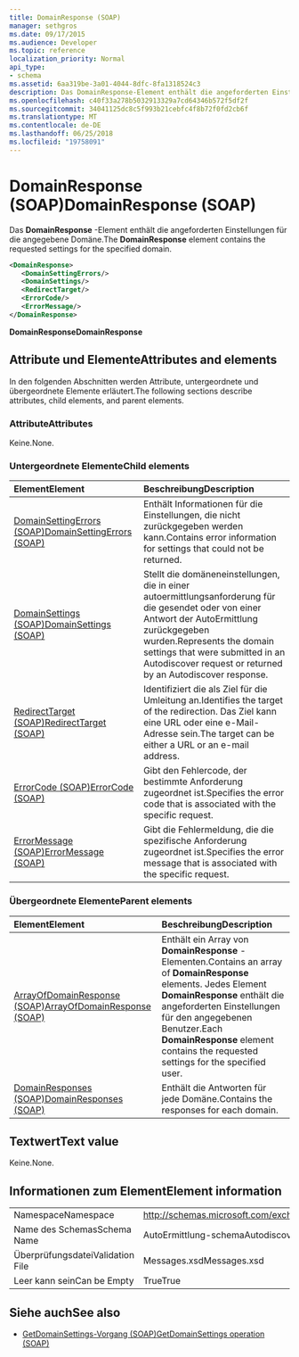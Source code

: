 ```yaml
---
title: DomainResponse (SOAP)
manager: sethgros
ms.date: 09/17/2015
ms.audience: Developer
ms.topic: reference
localization_priority: Normal
api_type:
- schema
ms.assetid: 6aa319be-3a01-4044-8dfc-8fa1318524c3
description: Das DomainResponse-Element enthält die angeforderten Einstellungen für die angegebene Domäne.
ms.openlocfilehash: c40f33a278b5032913329a7cd64346b572f5df2f
ms.sourcegitcommit: 34041125dc8c5f993b21cebfc4f8b72f0fd2cb6f
ms.translationtype: MT
ms.contentlocale: de-DE
ms.lasthandoff: 06/25/2018
ms.locfileid: "19758091"
---
```

# <a name="domainresponse-soap"></a><span data-ttu-id="92dd4-103">DomainResponse (SOAP)</span><span class="sxs-lookup"><span data-stu-id="92dd4-103">DomainResponse (SOAP)</span></span>

<span data-ttu-id="92dd4-104">Das **DomainResponse** -Element enthält die angeforderten Einstellungen für die angegebene Domäne.</span><span class="sxs-lookup"><span data-stu-id="92dd4-104">The **DomainResponse** element contains the requested settings for the specified domain.</span></span> 
  
```XML
<DomainResponse>
   <DomainSettingErrors/>
   <DomainSettings/>
   <RedirectTarget/>
   <ErrorCode/>
   <ErrorMessage/>
</DomainResponse>
```

 <span data-ttu-id="92dd4-105">**DomainResponse**</span><span class="sxs-lookup"><span data-stu-id="92dd4-105">**DomainResponse**</span></span>
## <a name="attributes-and-elements"></a><span data-ttu-id="92dd4-106">Attribute und Elemente</span><span class="sxs-lookup"><span data-stu-id="92dd4-106">Attributes and elements</span></span>

<span data-ttu-id="92dd4-107">In den folgenden Abschnitten werden Attribute, untergeordnete und übergeordnete Elemente erläutert.</span><span class="sxs-lookup"><span data-stu-id="92dd4-107">The following sections describe attributes, child elements, and parent elements.</span></span>
  
### <a name="attributes"></a><span data-ttu-id="92dd4-108">Attribute</span><span class="sxs-lookup"><span data-stu-id="92dd4-108">Attributes</span></span>

<span data-ttu-id="92dd4-109">Keine.</span><span class="sxs-lookup"><span data-stu-id="92dd4-109">None.</span></span>
  
### <a name="child-elements"></a><span data-ttu-id="92dd4-110">Untergeordnete Elemente</span><span class="sxs-lookup"><span data-stu-id="92dd4-110">Child elements</span></span>

|<span data-ttu-id="92dd4-111">**Element**</span><span class="sxs-lookup"><span data-stu-id="92dd4-111">**Element**</span></span>|<span data-ttu-id="92dd4-112">**Beschreibung**</span><span class="sxs-lookup"><span data-stu-id="92dd4-112">**Description**</span></span>|
|:-----|:-----|
|[<span data-ttu-id="92dd4-113">DomainSettingErrors (SOAP)</span><span class="sxs-lookup"><span data-stu-id="92dd4-113">DomainSettingErrors (SOAP)</span></span>](domainsettingerrors-soap.md) <br/> |<span data-ttu-id="92dd4-114">Enthält Informationen für die Einstellungen, die nicht zurückgegeben werden kann.</span><span class="sxs-lookup"><span data-stu-id="92dd4-114">Contains error information for settings that could not be returned.</span></span>  <br/> |
|[<span data-ttu-id="92dd4-115">DomainSettings (SOAP)</span><span class="sxs-lookup"><span data-stu-id="92dd4-115">DomainSettings (SOAP)</span></span>](domainsettings-soap.md) <br/> |<span data-ttu-id="92dd4-116">Stellt die domäneneinstellungen, die in einer autoermittlungsanforderung für die gesendet oder von einer Antwort der AutoErmittlung zurückgegeben wurden.</span><span class="sxs-lookup"><span data-stu-id="92dd4-116">Represents the domain settings that were submitted in an Autodiscover request or returned by an Autodiscover response.</span></span>  <br/> |
|[<span data-ttu-id="92dd4-117">RedirectTarget (SOAP)</span><span class="sxs-lookup"><span data-stu-id="92dd4-117">RedirectTarget (SOAP)</span></span>](redirecttarget-soap.md) <br/> |<span data-ttu-id="92dd4-118">Identifiziert die als Ziel für die Umleitung an.</span><span class="sxs-lookup"><span data-stu-id="92dd4-118">Identifies the target of the redirection.</span></span> <span data-ttu-id="92dd4-119">Das Ziel kann eine URL oder eine e-Mail-Adresse sein.</span><span class="sxs-lookup"><span data-stu-id="92dd4-119">The target can be either a URL or an e-mail address.</span></span>  <br/> |
|[<span data-ttu-id="92dd4-120">ErrorCode (SOAP)</span><span class="sxs-lookup"><span data-stu-id="92dd4-120">ErrorCode (SOAP)</span></span>](errorcode-soap.md) <br/> |<span data-ttu-id="92dd4-121">Gibt den Fehlercode, der bestimmte Anforderung zugeordnet ist.</span><span class="sxs-lookup"><span data-stu-id="92dd4-121">Specifies the error code that is associated with the specific request.</span></span>  <br/> |
|[<span data-ttu-id="92dd4-122">ErrorMessage (SOAP)</span><span class="sxs-lookup"><span data-stu-id="92dd4-122">ErrorMessage (SOAP)</span></span>](errormessage-soap.md) <br/> |<span data-ttu-id="92dd4-123">Gibt die Fehlermeldung, die die spezifische Anforderung zugeordnet ist.</span><span class="sxs-lookup"><span data-stu-id="92dd4-123">Specifies the error message that is associated with the specific request.</span></span>  <br/> |
   
### <a name="parent-elements"></a><span data-ttu-id="92dd4-124">Übergeordnete Elemente</span><span class="sxs-lookup"><span data-stu-id="92dd4-124">Parent elements</span></span>

|<span data-ttu-id="92dd4-125">**Element**</span><span class="sxs-lookup"><span data-stu-id="92dd4-125">**Element**</span></span>|<span data-ttu-id="92dd4-126">**Beschreibung**</span><span class="sxs-lookup"><span data-stu-id="92dd4-126">**Description**</span></span>|
|:-----|:-----|
|[<span data-ttu-id="92dd4-127">ArrayOfDomainResponse (SOAP)</span><span class="sxs-lookup"><span data-stu-id="92dd4-127">ArrayOfDomainResponse (SOAP)</span></span>](arrayofdomainresponse-soap.md) <br/> |<span data-ttu-id="92dd4-128">Enthält ein Array von **DomainResponse** -Elementen.</span><span class="sxs-lookup"><span data-stu-id="92dd4-128">Contains an array of **DomainResponse** elements.</span></span> <span data-ttu-id="92dd4-129">Jedes Element **DomainResponse** enthält die angeforderten Einstellungen für den angegebenen Benutzer.</span><span class="sxs-lookup"><span data-stu-id="92dd4-129">Each **DomainResponse** element contains the requested settings for the specified user.</span></span>  <br/> |
|[<span data-ttu-id="92dd4-130">DomainResponses (SOAP)</span><span class="sxs-lookup"><span data-stu-id="92dd4-130">DomainResponses (SOAP)</span></span>](domainresponses-soap.md) <br/> |<span data-ttu-id="92dd4-131">Enthält die Antworten für jede Domäne.</span><span class="sxs-lookup"><span data-stu-id="92dd4-131">Contains the responses for each domain.</span></span>  <br/> |
   
## <a name="text-value"></a><span data-ttu-id="92dd4-132">Textwert</span><span class="sxs-lookup"><span data-stu-id="92dd4-132">Text value</span></span>

<span data-ttu-id="92dd4-133">Keine.</span><span class="sxs-lookup"><span data-stu-id="92dd4-133">None.</span></span>
  
## <a name="element-information"></a><span data-ttu-id="92dd4-134">Informationen zum Element</span><span class="sxs-lookup"><span data-stu-id="92dd4-134">Element information</span></span>

|||
|:-----|:-----|
|<span data-ttu-id="92dd4-135">Namespace</span><span class="sxs-lookup"><span data-stu-id="92dd4-135">Namespace</span></span>  <br/> |http://schemas.microsoft.com/exchange/2010/Autodiscover  <br/> |
|<span data-ttu-id="92dd4-136">Name des Schemas</span><span class="sxs-lookup"><span data-stu-id="92dd4-136">Schema Name</span></span>  <br/> |<span data-ttu-id="92dd4-137">AutoErmittlung-schema</span><span class="sxs-lookup"><span data-stu-id="92dd4-137">Autodiscover schema</span></span>  <br/> |
|<span data-ttu-id="92dd4-138">Überprüfungsdatei</span><span class="sxs-lookup"><span data-stu-id="92dd4-138">Validation File</span></span>  <br/> |<span data-ttu-id="92dd4-139">Messages.xsd</span><span class="sxs-lookup"><span data-stu-id="92dd4-139">Messages.xsd</span></span>  <br/> |
|<span data-ttu-id="92dd4-140">Leer kann sein</span><span class="sxs-lookup"><span data-stu-id="92dd4-140">Can be Empty</span></span>  <br/> |<span data-ttu-id="92dd4-141">True</span><span class="sxs-lookup"><span data-stu-id="92dd4-141">True</span></span>  <br/> |
   
## <a name="see-also"></a><span data-ttu-id="92dd4-142">Siehe auch</span><span class="sxs-lookup"><span data-stu-id="92dd4-142">See also</span></span>

- [<span data-ttu-id="92dd4-143">GetDomainSettings-Vorgang (SOAP)</span><span class="sxs-lookup"><span data-stu-id="92dd4-143">GetDomainSettings operation (SOAP)</span></span>](getdomainsettings-operation-soap.md)

